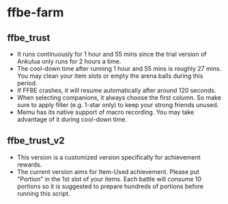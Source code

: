 # ffbe-farm

<h2>ffbe_trust</h2>
<ul>
  <li>It runs continuously for 1 hour and 55 mins since the trial version of Ankulua only runs for 2 hours a time.</li>
  <li>The cool-down time after running 1 hour and 55 mins is roughly 27 mins. You may clean your item slots or empty the arena balls during this period.</li>
  <li>If FFBE crashes, it will resume automatically after around 120 seconds.</li>
  <li>When selecting companions, it always choose the first column. So make sure to apply filter (e.g. 1-star only) to keep your strong friends unused.</li>
  <li>Memu has its native support of macro recording. You may take advantage of it during cool-down time.</li>
</ul>

<h2>ffbe_trust_v2</h2>
<ul>
  <li>This version is a customized version specifically for achievement rewards.</li>
  <li>The current version aims for Item-Used achievement. Please put "Portion" in the 1st slot of your items. Each battle will consume 10 portions so it is suggested to prepare hundreds of portions before running this script.</li>
</ul>